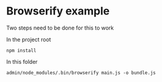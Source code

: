 # Browserify example

Two steps need to be done for this to work

In the project root

    npm install

In this folder

    admin/node_modules/.bin/browserify main.js -o bundle.js
